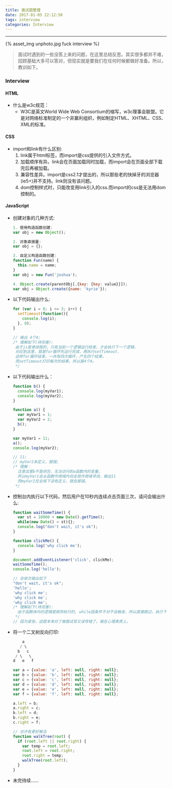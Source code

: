 ```yaml
---
title: 面试题整理
date: 2017-01-05 22:12:58
tags: interview
categories: Interview
---
```


<hr>

{% asset_img unphoto.jpg fuck interview %}

<blockquote>
面试时遇到的一些没答上来的问题，在这里总结反思。其实很多都并不难，回顾基础大多可以答对，但现实就是要我们在任何时候都做好准备。所以，教训如下。

</blockquote>

<!--more-->

### Interview

#### HTML

* 什么是w3c规范：
  * W3C是英文World Wide Web Consortium的缩写，w3c理事会联盟。它是对网络标准制定的一个非赢利组织，例如制定HTML、XHTML、CSS、XML的标准。

#### CSS

* import和link有什么区别:
  1. link属于html标签，而import是css提供的引入文件方式。
  2. 加载顺序有异。link会在页面加载同时加载，而import会在页面全部下载完后再被加载。
  3. 兼容性差异。import是css2.1才提出的，所以那些老的快掉牙的浏览器(ie5+)并不支持。link则没有该问题。
  4. dom控制样式时，只能改变用link引入的css.而import的css是无法用dom控制的。

#### JavaScript

* 创建对象的几种方式:

  ```javascript
  1. 使用构造函数创建:
  var obj = new Object();

  2. 对象直接量:
  var obj = {};

  3. 自定义构造函数创建:
  function Fun(name) {
    this.name = name;
  }
  var obj = new Fun('joshua');

  4. Object.create(parentObj[,{key: {key: value}}]);
  var obj = Object.create({name: 'kyrie'});
  ```

* 以下代码输出什么:

  ```javascript
  for (var i = 0; i <= 3; i++) {
    setTimeout(function(){
      console.log(i);
    }, 0);
  }

  // 输出 4个4;
  /* 理解如下(待完善):
   由于js是单线程的，只有当前一个逻辑运行结束，才会执行下一个逻辑。
   对应到这里，就是for循环先运行完成，再执行setTimeout.
   这样for循环结束，一共有四次循环，产生四个结果。
   而setTimeout打印每次的结果，所以是4个4。
   */

  ```

* 以下代码输出什么：

  ```javascript
  function b() {
    console.log(myVar1);
    console.log(myVar2);
  }

  function a() {
    var myVar1 = 1;
    var myVar2 = 2;
    b();
  }

  var myVar1 = 11;
  a();
  console.log(myVar2);

  // 11;
  // myVar2未定义，报错;
  /* 理解：
    注意这里b不是闭包，无法访问到a函数内的变量。
    所以myVar1会从函数作用域内向全局作用域寻找，输出11
    而myVar2在全局下没有定义，就会报错。
   */

  ```

* 控制台内执行以下代码，然后用户在10秒内连续点击页面三次，请问会输出什么:

  ```javascript
  function waitSomeTime() {
    var st = 10000 + new Date().getTime();
    while(new Date() < st){};
    console.log("don't wait, it's ok");
  }

  function clickMe() {
    console.log('why click me');
  }

  document.addEventListener('click', clickMe);
  waitSomeTime();
  console.log('hello');

  // 会依次输出如下
  "don't wait, it's ok";
  'hello';
  'why click me';
  'why click me';
  'why click me';
  /* 理解如下(待完善):
    由于函数体内的逻辑是顺序执行的, while因条件不对不会触发，所以直接跳过，执行下一句。
   */
  // 因为紧张，这题本来对了被面试官又误导错了。输在心理素质上。

  ```

* 将一个二叉树反向打印:

  ```javascript
      a
     / \
    b   c
   / \   \
  d   e   f

  var a = {value: 'a', left: null, right: null};
  var b = {value: 'b', left: null, right: null};
  var c = {value: 'c', left: null, right: null};
  var d = {value: 'd', left: null, right: null};
  var e = {value: 'e', left: null, right: null};
  var f = {value: 'f', left: null, right: null};

  a.left = b;
  a.right = c;
  b.left = d;
  b.right = e;
  c.right = f;

  // 也许有更好解法
  function walkTree(root) {
    if (root.left || root.right) {
      var temp = root.left;
      root.left = root.right;
      root.right = temp;
      walkTree(root.left);
    }
  }

  ```

* 未完待续……